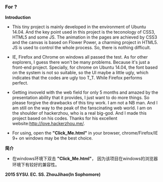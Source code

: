 ### For ?

**Introduction**

* This tiny project is mainly developed in the environment of Ubuntu 14.04.
And the key point used in this project is the teconology of CSS3, HTML5 and
some JS. The animation in the pages are achieved by CSS3 and the canvas is
based on Flower Power, a charming project in HTML5. JS is used to control
the whole process. So, there is nothing difficult.

* IE, Firefox and Chrome on windows all passed the test. As for other explorers,
I guess there won't be many problems. Because it's just a front-end project. 
Specially, for chrome on Ubuntu 14.04, the font based on the system is not so
suitable, so the UI maybe a little ugly, which indicates that the codes are ugly
too T_T. While Firefox performs perfect.

* Getting invoveld with the web field for only 5 months and amazed by the
presentation ability that it provides, I just want to do more things. So 
please forgive the drawbacks of this tiny work. I am not a NB man. And I
am still on the way to the peak of the fanscinating web world. I am on the 
shoulder of hackerzhou, who is a real big-god. And I made this project based
on his codes. Thanks for his excellent website:http://love.hackerzhou.me/.

* For using, open the **"Click_Me.html"** in your browser, chrome/Firefox/IE 9+
on windows may be the best choice.

**简介**

* 在windows环境下双击 **"Click_Me.html"**， 因为该项目在windows的浏览器环境下有较好的兼容性。

**2015 SYSU. EC. SS. ZhouJihao(In Sophomore)**

